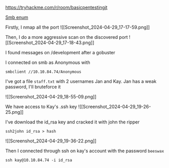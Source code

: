 https://tryhackme.com/r/room/basicpentestingjt

[Smb enum](https://www.hackingarticles.in/a-little-guide-to-smb-enumeration/)

Firstly, I nmap all the port
![[Screenshot_2024-04-29_17-17-59.png]]

Then, I do a more aggressive scan on the discovered port
![[Screenshot_2024-04-29_17-18-43.png]]

I found messages on /development after a gobuster

I connected on smb as Anonymous with
```shell
smbclient //10.10.84.74/Anonymous
```
I've got a file `staff.txt` with 2 usernames Jan and Kay. Jan has a weak password, I'll bruteforce it

![[Screenshot_2024-04-29_18-55-09.png]]

We have access to Kay's .ssh key
![[Screenshot_2024-04-29_19-26-25.png]]

I've download the id_rsa key and cracked it with john the ripper
```shell
ssh2john id_rsa > hash
```

![[Screenshot_2024-04-29_19-36-22.png]]

Then I connected through ssh on kay's account with the password `beeswax`
```shell
ssh kay@10.10.84.74 -i id_rsa 
```